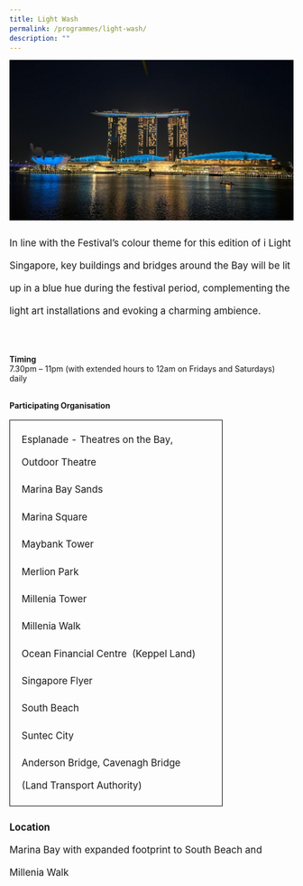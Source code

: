 ```yaml
---
title: Light Wash
permalink: /programmes/light-wash/
description: ""
---
```

<img src="/images/Programmes/lightwash.JPG">
<p style="font-size:17px; line-height:40px">
In line with the Festival’s colour theme for this edition of i Light Singapore, key buildings and bridges around the Bay will be lit up in a blue hue during the festival period, complementing the light art installations and evoking a charming ambience.<br><br>

<b>Timing</b><br>
7.30pm – 11pm (with extended hours to 12am on Fridays and Saturdays) daily<br><br>
	
<b>Participating Organisation</b>
<table style="width:75%; font-size:17px;line-height:40px;border:1px solid black; border-collapse:separate; padding:10px">
	<tbody><tr><td>Esplanade - Theatres on the Bay, Outdoor Theatre</td></tr>
		<tr><td>Marina Bay Sands</td></tr>
		<tr><td>Marina Square</td></tr>
		<tr><td>Maybank Tower</td></tr>
		<tr><td>Merlion Park</td></tr>
		<tr><td>Millenia Tower</td></tr>
		<tr><td>Millenia Walk</td></tr>
		<tr><td>Ocean Financial Centre&nbsp; (Keppel Land)</td></tr>
		<tr><td>Singapore Flyer</td></tr>
		<tr><td>South Beach</td></tr>
		<tr><td>Suntec City</td></tr>
		<tr><td>Anderson Bridge, Cavenagh Bridge <br>(Land Transport Authority)</td></tr></tbody></table>

</p><p style="font-size:17px;line-height:40px"><b>Location</b><br>
Marina Bay with expanded footprint to South Beach and Millenia Walk
</p>